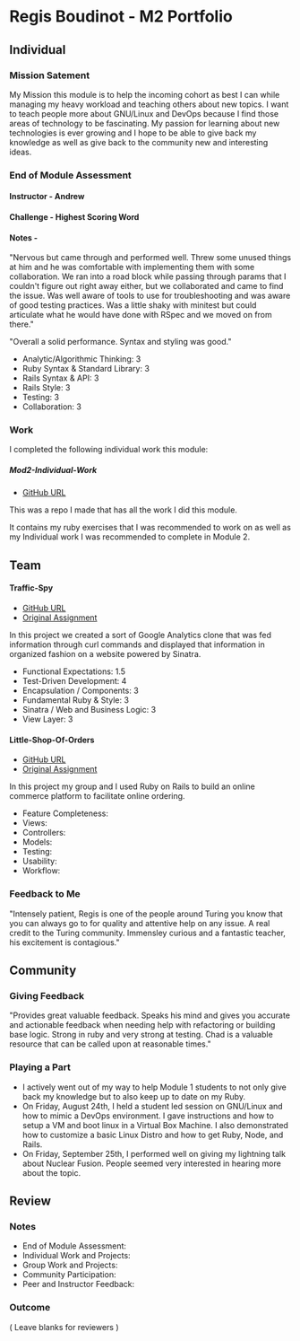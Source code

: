 # Regis Boudinot - M2 Portfolio

## Individual

### Mission Satement

My Mission this module is to help the incoming cohort as best I can while
managing my heavy workload and teaching others about new topics.
I want to teach people more about GNU/Linux and DevOps because I find
those areas of technology to be fascinating. My passion for learning about new
technologies is ever growing and I hope to be able to give back my knowledge as
well as give back to the community new and interesting ideas.

### End of Module Assessment

#### Instructor - Andrew

#### Challenge - Highest Scoring Word

#### Notes -

"Nervous but came through and performed well. Threw some unused things at him
and he was comfortable with implementing them with some collaboration. We ran
into a road block while passing through params that I couldn't figure out right
away either, but we collaborated and came to find the issue. Was well aware of
tools to use for troubleshooting and was aware of good testing practices. Was a
little shaky with minitest but could articulate what he would have done
with RSpec and we moved on from there."

"Overall a solid performance. Syntax and styling was good."

* Analytic/Algorithmic Thinking: 3
* Ruby Syntax & Standard Library: 3
* Rails Syntax & API: 3
* Rails Style: 3
* Testing: 3
* Collaboration: 3

### Work

I completed the following individual work this module:

##### Mod2-Individual-Work

* [GitHub URL](https://github.com/selfup/mod2-individual-work)

This was a repo I made that has all the work I did this module.

It contains my ruby exercises that I was recommended to work on as well as my
Individual work I was recommended to complete in Module 2.

## Team

#### Traffic-Spy

* [GitHub URL](https://github.com/dastinnette/traffic-spy)
* [Original Assignment](http://tutorials.jumpstartlab.com/projects/traffic_spy.html)

In this project we created a sort of Google Analytics clone that was fed
information through curl commands and displayed that information in organized
fashion on a website powered by Sinatra.

* Functional Expectations: 1.5
* Test-Driven Development: 4
* Encapsulation / Components: 3
* Fundamental Ruby & Style: 3
* Sinatra / Web and Business Logic: 3
* View Layer: 3

#### Little-Shop-Of-Orders

* [GitHub URL](https://github.com/HoffsMH/dad_jokes_for_days)
* [Original Assignment](https://github.com/turingschool/curriculum/blob/master/source/projects/little_shop.markdown)

In this project my group and I used Ruby on Rails to build an online commerce
platform to facilitate online ordering.

* Feature Completeness:
* Views:
* Controllers:
* Models:
* Testing:
* Usability:
* Workflow:

### Feedback to Me

"Intensely patient, Regis is one of the people around Turing you know that you
can always go to for quality and attentive help on any issue. A real credit to
the Turing community. Immensley curious and a fantastic teacher, his
excitement is contagious."

## Community

### Giving Feedback

"Provides great valuable feedback. Speaks his mind and gives you accurate and
actionable feedback when needing help with refactoring or building base logic.
Strong in ruby and very strong at testing. Chad is a valuable
resource that can be called upon at reasonable times."

### Playing a Part

* I actively went out of my way to help Module 1 students to not only give
back my knowledge but to also keep up to date on my Ruby.
* On Friday, August 24th, I held a student led session on GNU/Linux and how to
mimic a DevOps environment. I gave instructions and how to setup a VM and boot
linux in a Virtual Box Machine. I also demonstrated how to customize a basic
Linux Distro and how to get Ruby, Node, and Rails.
* On Friday, September 25th, I performed well on giving my lightning talk about
Nuclear Fusion. People seemed very interested in hearing more about the topic.

## Review

### Notes

* End of Module Assessment:
* Individual Work and Projects:
* Group Work and Projects:
* Community Participation:
* Peer and Instructor Feedback:

### Outcome

( Leave blanks for reviewers )
